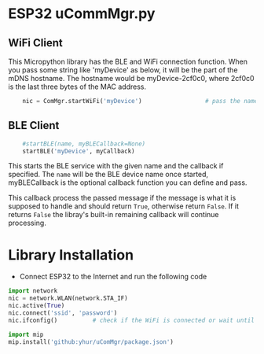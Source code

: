 # ESP32 uCommMgr.py

## WiFi Client
This Micropython library has the BLE and WiFi connection function. When you pass some string like 'myDevice' as below, it will be the part of the mDNS hostname. The hostname would be myDevice-2cf0c0, where 2cf0c0 is the last three bytes of the MAC address.
```python
    nic = ComMgr.startWiFi('myDevice')                  # pass the name as the argumen for the hostname
```

## BLE Client

```python
    #startBLE(name, myBLECallback=None)
    startBLE('myDevice', myCallback)
```

This starts the BLE service with the given name and the callback if specified. The `name` will be the BLE device name once started, myBLECallback is the optional callback function you can define and pass. 

This callback process the passed message if the message is what it is supposed to handle and should return `True`, otherwise return `False`. If it returns `False` the libray's built-in remaining callback will continue processing.

# Library Installation
* Connect ESP32 to the Internet and run the following code
```python
import network
nic = network.WLAN(network.STA_IF)
nic.active(True)
nic.connect('ssid', 'password')
nic.ifconfig()          # check if the WiFi is connected or wait until connected

import mip
mip.install('github:yhur/uComMgr/package.json')
```
